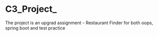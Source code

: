 # C3_Project_
The project is an upgrad assignment - Restaurant Finder for both oops, spring boot and test practice
